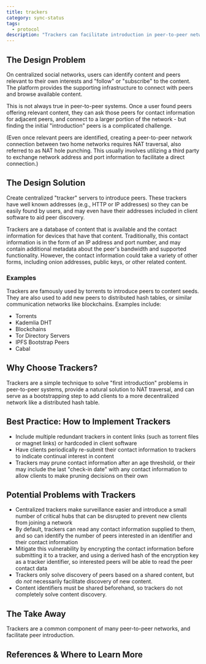 ```yaml
---
title: trackers
category: sync-status
tags:
  - protocol
description: "Trackers can facilitate introduction in peer-to-peer networks."
---
```


## The Design Problem

On centralized social networks, users can identify content and peers relevant to their own interests and "follow" or "subscribe" to the content. The platform provides the supporting infrastructure to connect with peers and browse available content.

This is not always true in peer-to-peer systems. Once a user found peers offering relevant content, they can ask those peers for contact information for adjacent peers, and connect to a larger portion of the network - but finding the initial "introduction" peers is a complicated challenge.

(Even once relevant peers are identified, creating a peer-to-peer network connection between two home networks requires NAT traversal, also referred to as NAT hole punching. This usually involves utilizing a third party to exchange network address and port information to facilitate a direct connection.)

## The Design Solution

Create centralized "tracker" servers to introduce peers. These trackers have well known addresses (e.g., HTTP or IP addresses) so they can be easily found by users, and may even have their addresses included in client software to aid peer discovery.

Trackers are a database of content that is available and the contact information for devices that have that content. Traditionally, this contact information is in the form of an IP address and port number, and may contain additional metadata about the peer's bandwidth and supported functionality. However, the contact information could take a variety of other forms, including onion addresses, public keys, or other related content.

### Examples

Trackers are famously used by torrents to introduce peers to content seeds. They are also used to add new peers to distributed hash tables, or similar communication networks like blockchains. Examples include:

- Torrents
- Kademlia DHT
- Blockchains
- Tor Directory Servers
- IPFS Bootstrap Peers
- Cabal

## Why Choose Trackers?

Trackers are a simple technique to solve "first introduction" problems in peer-to-peer systems, provide a natural solution to NAT traversal, and can serve as a bootstrapping step to add clients to a more decentralized network like a distributed hash table.

## Best Practice: How to Implement Trackers

- Include multiple redundant trackers in content links (such as torrent files or magnet links) or hardcoded in client software
- Have clients periodically re-submit their contact information to trackers to indicate continual interest in content
- Trackers may prune contact information after an age threshold, or their may include the last "check-in date" with any contact information to allow clients to make pruning decisions on their own

## Potential Problems with Trackers

- Centralized trackers make surveillance easier and introduce a small number of critical hubs that can be disrupted to prevent new clients from joining a network
- By default, trackers can read any contact information supplied to them, and so can identify the number of peers interested in an identifier and their contact information
- Mitigate this vulnerability by encrypting the contact information before submitting it to a tracker, and using a derived hash of the encryption key as a tracker identifier, so interested peers will be able to read the peer contact data
- Trackers only solve discovery of peers based on a shared content, but do _not_ necessarily facilitate discovery of new content.
- Content identifiers must be shared beforehand, so trackers do not completely solve content discovery.

## The Take Away

Trackers are a common component of many peer-to-peer networks, and facilitate peer introduction.

## **References & Where to Learn More**
